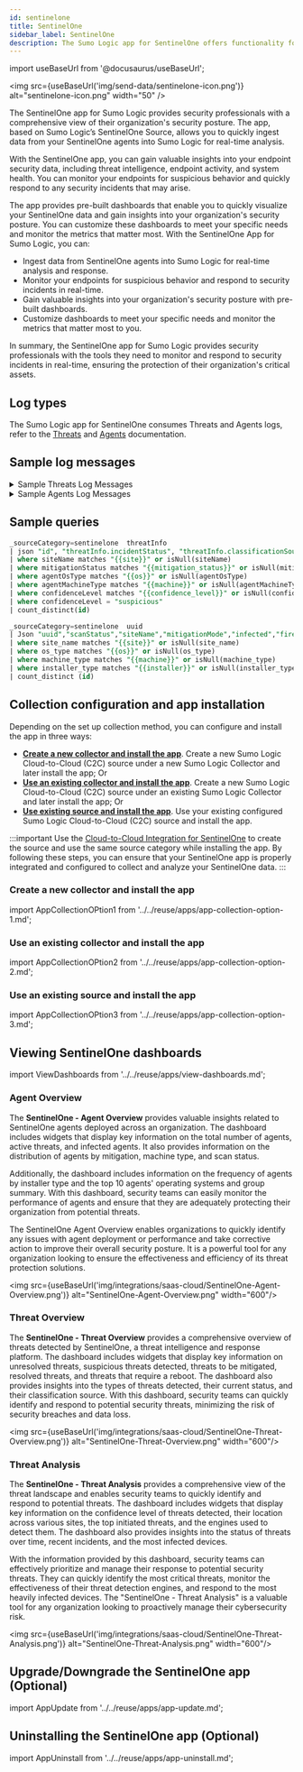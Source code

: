 ```yaml
---
id: sentinelone
title: SentinelOne
sidebar_label: SentinelOne
description: The Sumo Logic app for SentinelOne offers functionality for monitoring and analyzing your organization's SentinelOne Threats and Agents logs.
---
```


import useBaseUrl from '@docusaurus/useBaseUrl';

<img src={useBaseUrl('img/send-data/sentinelone-icon.png')} alt="sentinelone-icon.png" width="50" />

The SentinelOne app for Sumo Logic provides security professionals with a comprehensive view of their organization's security posture. The app, based on Sumo Logic’s SentinelOne Source, allows you to quickly ingest data from your SentinelOne agents into Sumo Logic for real-time analysis.

With the SentinelOne app, you can gain valuable insights into your endpoint security data, including threat intelligence, endpoint activity, and system health. You can monitor your endpoints for suspicious behavior and quickly respond to any security incidents that may arise.

The app provides pre-built dashboards that enable you to quickly visualize your SentinelOne data and gain insights into your organization's security posture. You can customize these dashboards to meet your specific needs and monitor the metrics that matter most. With the SentinelOne App for Sumo Logic, you can:
* Ingest data from SentinelOne agents into Sumo Logic for real-time analysis and response.
* Monitor your endpoints for suspicious behavior and respond to security incidents in real-time.
* Gain valuable insights into your organization's security posture with pre-built dashboards.
* Customize dashboards to meet your specific needs and monitor the metrics that matter most to you.

In summary, the SentinelOne app for Sumo Logic provides security professionals with the tools they need to monitor and respond to security incidents in real-time, ensuring the protection of their organization's critical assets.

## Log types

The Sumo Logic app for SentinelOne consumes Threats and Agents logs, refer to the [Threats](https://usea1-partners.sentinelone.net/api-doc/api-details?category=threats&api=get-threats) and [Agents](https://usea1-partners.sentinelone.net/api-doc/api-details?category=agents&api=get-agents) documentation.

## Sample log messages

<details>
<summary>Sample Threats Log Messages</summary>

```json
{
    "agentDetectionInfo": {
        "accountId": "11384404",
        "accountName": "Health",
        "agentDetectionState": null,
        "agentDomain": "",
        "agentIpV4": "1.0.0.1,10.0.0.1",
        "agentIpV6": "f0::f3:af:f4:97",
        "agentLastLoggedInUpn": null,
        "agentLastLoggedInUserMail": null,
        "agentLastLoggedInUserName": "genice.tapia",
        "agentMitigationMode": "detect",
        "agentOsName": "OS X",
        "agentOsRevision": "12.5.1 (21G83)",
        "agentRegisteredAt": "2021-10-28T17:51:49.945302Z",
        "agentUuid": "370-BA-51-D8-E0346",
        "agentVersion": "2.4.2.69",
        "cloudProviders": {},
        "externalIp": "76.153.132.178",
        "groupId": "12600828731",
        "groupName": "MacOS Clients",
        "siteId": "11384659336",
        "siteName": "Default site"
    },
    "agentRealtimeInfo": {
        "accountId": "11384926404",
        "accountName": "HealthChannels",
        "activeThreats": 0,
        "agentComputerName": "FVFG405D",
        "agentDecommissionedAt": null,
        "agentDomain": "",
        "agentId": "12768607002082",
        "agentInfected": false,
        "agentIsActive": true,
        "agentIsDecommissioned": false,
        "agentMachineType": "laptop",
        "agentMitigationMode": "detect",
        "agentNetworkStatus": "connected",
        "agentOsName": "OS X",
        "agentOsRevision": "12.5.1 (21G83)",
        "agentOsType": "macos",
        "agentUuid": "37C120-1BA-51-9D8-E0346",
        "agentVersion": "2.4.2.699",
        "groupId": "1260028731",
        "groupName": "MacOS Clients",
        "networkInterfaces": [
            {
                "id": "163985487",
                "inet": [],
                "inet6": [
                    "f0::f3:af:f4:97"
                ],
                "name": "llw0",
                "physical": "l1:k2:n3:23:3n:o0"
            }
        ],
        "operationalState": "na",
        "rebootRequired": false,
        "scanAbortedAt": "2021-10-28T17:55:16.949997Z",
        "scanFinishedAt": "2021-10-28T19:30:50.006703Z",
        "scanStartedAt": "2021-10-28T17:52:52.671354Z",
        "scanStatus": "finished",
        "siteId": "1138465859336",
        "siteName": "Default site",
        "storageName": null,
        "storageType": null,
        "userActionsNeeded": []
    },
    "containerInfo": {
        "id": null,
        "image": null,
        "isContainerQuarantine": null,
        "labels": null,
        "name": null
    },
    "id": "1642172211953801585",
    "indicators": [
        {
            "category": "Discovery",
            "description": "Process performed system service discovery",
            "ids": [
                969
            ],
            "tactics": [
                {
                    "name": "System Service Discovery",
                    "source": "MITRE",
                    "techniques": [
                        {
                            "link": "https://atta007/",
                            "name": "T7"
                        }
                    ]
                }
            ]
        }
    ],
    "kubernetesInfo": {
        "cluster": null,
        "controllerKind": null,
        "controllerLabels": null,
        "controllerName": null,
        "isContainerQuarantine": null,
        "namespace": null,
        "namespaceLabels": null,
        "node": null,
        "nodeLabels": null,
        "pod": null,
        "podLabels": null
    },
    "mitigationStatus": [],
    "threatInfo": {
        "analystVerdict": "false_positive",
        "analystVerdictDescription": "False positive",
        "automaticallyResolved": false,
        "browserType": null,
        "certificateId": "<Type=DD/ID=ce.jamf/Subject=O43>",
        "classification": "Malware",
        "classificationSource": "Static",
        "cloudFilesHashVerdict": null,
        "collectionId": "1635033841219",
        "confidenceLevel": "suspicious",
        "createdAt": "2023-03-16T18:23:02.706393Z",
        "detectionEngines": [
            {
                "key": "executables",
                "title": "Behavioral AI"
            }
        ],
        "detectionType": "dynamic",
        "engines": [
            "DBT - Executables"
        ],
        "externalTicketExists": false,
        "externalTicketId": null,
        "failedActions": false,
        "fileExtension": null,
        "fileExtensionType": null,
        "filePath": "/usr/local/jamf/bin/jamf",
        "fileSize": 17033056,
        "fileVerificationType": null,
        "identifiedAt": "2023-03-16T18:23:01Z",
        "incidentStatus": "resolved",
        "incidentStatusDescription": "Resolved",
        "initiatedBy": "agent_policy",
        "initiatedByDescription": "Agent Policy",
        "initiatingUserId": null,
        "initiatingUsername": null,
        "isFileless": false,
        "isValidCertificate": true,
        "maliciousProcessArguments": null,
        "md5": null,
        "mitigatedPreemptively": false,
        "mitigationStatus": "marked_as_benign",
        "mitigationStatusDescription": "Marked as benign",
        "originatorProcess": "launchd",
        "pendingActions": false,
        "processUser": "root",
        "publisherName": "JAMF Software",
        "reachedEventsLimit": null,
        "rebootRequired": false,
        "sha1": "7c5d6774855fb32785f73ec2095",
        "sha256": null,
        "storyline": "5D3A-284D-46-A779-1072FA4",
        "threatId": "164213801585",
        "threatName": "jamf",
        "updatedAt": "2023-03-16T18:30:37.284743Z"
    },
    "whiteningOptions": [
        "certificate",
        "hash",
        "path"
    ]
}
```
</details>

<details>
<summary>Sample Agents Log Messages</summary>

```json
{
    "accountId": "113841926404",
    "accountName": "Health Lobby",
    "activeDirectory": {
        "computerDistinguishedName": null,
        "computerMemberOf": [],
        "lastUserDistinguishedName": null,
        "lastUserMemberOf": []
    },
    "activeThreats": 0,
    "agentVersion": "22.3.2.23",
    "allowRemoteShell": true,
    "appsVulnerabilityStatus": "up_to_date",
    "cloudProviders": {},
    "computerName": "FDLV0W3",
    "consoleMigrationStatus": "N/A",
    "coreCount": 4,
    "cpuCount": 1,
    "cpuId": "11th Gen Intel(R) Core(TM) i5-1135G7 @ 2.40GHz",
    "createdAt": "2022-08-09T19:28:45.940230Z",
    "detectionState": "full_mode",
    "domain": "WORKGROUP",
    "encryptedApplications": true,
    "externalId": "",
    "externalIp": "1.1.2.1",
    "firewallEnabled": false,
    "firstFullModeTime": "2022-08-10T08:01:58.651000",
    "groupId": "126008949569",
    "groupIp": "1.1.2.x",
    "groupName": "Windows Clients",
    "id": "148347195130",
    "inRemoteShellSession": false,
    "infected": false,
    "installerType": ".msi",
    "isActive": true,
    "isDecommissioned": false,
    "isPendingUninstall": false,
    "isUninstalled": false,
    "isUpToDate": true,
    "lastActiveDate": "2023-03-17T10:27:24.654796Z",
    "lastIpToMgmt": "1.1.1.1",
    "lastLoggedInUserName": "Heyleigh.leger_scrib",
    "licenseKey": "",
    "locationEnabled": true,
    "locationType": "fallback",
    "locations": [
        {
            "id": "101284689332",
            "name": "Fallback",
            "scope": "global"
        }
    ],
    "machineType": "laptop",
    "mitigationMode": "protect",
    "mitigationModeSuspicious": "detect",
    "modelName": "Dell Inc. - Latitude 3520",
    "networkInterfaces": [
        {
            "gatewayIp": "102.1.1.1",
            "gatewayMacAddress": "f8:f8:f8:f8:f8:f8",
            "id": "16419476902",
            "inet": [
                "922.174.1.225"
            ],
            "inet6": [
                "wd80::8ks4:6f1c:828w:3l80"
            ],
            "name": "Wi-Fi",
            "physical": "q2:5d:a0:2d:0d:95"
        }
    ],
    "networkQuarantineEnabled": false,
    "networkStatus": "connected",
    "operationalState": "na",
    "operationalStateExpiration": null,
    "osArch": "64 bit",
    "osName": "Windows 10 Pro",
    "osRevision": "19044",
    "osStartTime": "2023-03-17T10:22:20Z",
    "osType": "windows",
    "osUsername": null,
    "rangerStatus": "Enabled",
    "rangerVersion": "12.11.1.16",
    "registeredAt": "2022-08-09T19:28:45.932112Z",
    "remoteProfilingState": "disabled",
    "remoteProfilingStateExpiration": null,
    "scanAbortedAt": null,
    "scanFinishedAt": "2022-08-10T08:02:01.732412Z",
    "scanStartedAt": "2022-08-09T19:31:28.742739Z",
    "scanStatus": "finished",
    "serialNumber": "FS6V1B3",
    "siteId": "1138463255859336",
    "siteName": "Default site",
    "storageName": null,
    "storageType": null,
    "tags": {
        "sentinelone": []
    },
    "threatRebootRequired": false,
    "totalMemory": 7926,
    "updatedAt": "2023-03-17T10:25:37.489066Z",
    "userActionsNeeded": [],
    "uuid": "be20d732fc87bd479e0a"
}
```
</details>

## Sample queries

```sql title="Suspicious threats detected"
_sourceCategory=sentinelone  threatInfo
| json "id", "threatInfo.incidentStatus", "threatInfo.classificationSource", "threatInfo.confidenceLevel", "threatInfo.detectionEngines", "threatInfo.initiatedBy", "threatInfo.rebootRequired", "threatInfo.createdAt", "threatInfo.detectionType", "threatInfo.mitigationStatus", "threatInfo.analystVerdict", "threatInfo.threatName", "agentRealtimeInfo.siteName","agentRealtimeInfo.agentOsType", "agentRealtimeInfo.agentMachineType" as id, incidentStatus, classificationSource, confidenceLevel, detectionEngines, initiatedBy, rebootRequired, createdAt, detectionType, mitigationStatus, analystVerdict, threatName, siteName, agentOsType, agentMachineType nodrop
| where siteName matches "{{site}}" or isNull(siteName)
| where mitigationStatus matches "{{mitigation_status}}" or isNull(mitigationStatus)
| where agentOsType matches "{{os}}" or isNull(agentOsType)
| where agentMachineType matches "{{machine}}" or isNull(agentMachineType)
| where confidenceLevel matches "{{confidence_level}}" or isNull(confidenceLevel)
| where confidenceLevel = "suspicious"
| count_distinct(id)
```

```sql title="Total Agents"
_sourceCategory=sentinelone  uuid
| Json "uuid","scanStatus","siteName","mitigationMode","infected","firewallEnabled","activeThreats","installerType","osName","mitigationModeSuspicious","isPendingUninstall","networkStatus","osType","isActive","isUninstalled","isDecommissioned","externalIp","modelName","machineType" as id,scan_status,site_name,mitigation_mode,infected,firewall_enabled,active_threats,installer_type,os_name,mitigation,is_pending_uninstall,network_status,os_type,is_active,is_uninstalled,is_decommissioned,ip,model_name,machine_type nodrop
| where site_name matches "{{site}}" or isNull(site_name)
| where os_type matches "{{os}}" or isNull(os_type)
| where machine_type matches "{{machine}}" or isNull(machine_type)
| where installer_type matches "{{installer}}" or isNull(installer_type)
| count_distinct (id)
```

## Collection configuration and app installation

Depending on the set up collection method, you can configure and install the app in three ways:

- **[Create a new collector and install the app](#create-a-new-collector-and-install-the-app)**. Create a new Sumo Logic Cloud-to-Cloud (C2C) source under a new Sumo Logic Collector and later install the app; Or
- **[Use an existing collector and install the app](#use-an-existing-collector-and-install-the-app)**. Create a new Sumo Logic Cloud-to-Cloud (C2C) source under an existing Sumo Logic Collector and later install the app; Or
- **[Use existing source and install the app](#use-an-existing-source-and-install-the-app)**. Use your existing configured Sumo Logic Cloud-to-Cloud (C2C) source and install the app.

:::important
Use the [Cloud-to-Cloud Integration for SentinelOne](/docs/send-data/hosted-collectors/cloud-to-cloud-integration-framework/sentinelone-mgmt-api-source) to create the source and use the same source category while installing the app. By following these steps, you can ensure that your SentinelOne app is properly integrated and configured to collect and analyze your SentinelOne data.
:::

### Create a new collector and install the app

import AppCollectionOPtion1 from '../../reuse/apps/app-collection-option-1.md';

<AppCollectionOPtion1/>

### Use an existing collector and install the app

import AppCollectionOPtion2 from '../../reuse/apps/app-collection-option-2.md';

<AppCollectionOPtion2/>

### Use an existing source and install the app

import AppCollectionOPtion3 from '../../reuse/apps/app-collection-option-3.md';

<AppCollectionOPtion3/>

## Viewing SentinelOne dashboards

import ViewDashboards from '../../reuse/apps/view-dashboards.md';

<ViewDashboards/>

### Agent Overview

The **SentinelOne - Agent Overview** provides valuable insights related to SentinelOne agents deployed across an organization. The dashboard includes widgets that display key information on the total number of agents, active threats, and infected agents. It also provides information on the distribution of agents by mitigation, machine type, and scan status.

Additionally, the dashboard includes information on the frequency of agents by installer type and the top 10 agents' operating systems and group summary. With this dashboard, security teams can easily monitor the performance of agents and ensure that they are adequately protecting their organization from potential threats.

The SentinelOne Agent Overview enables organizations to quickly identify any issues with agent deployment or performance and take corrective action to improve their overall security posture. It is a powerful tool for any organization looking to ensure the effectiveness and efficiency of its threat protection solutions.

<img src={useBaseUrl('img/integrations/saas-cloud/SentinelOne-Agent-Overview.png')} alt="SentinelOne-Agent-Overview.png" width="600"/>

### Threat Overview

The **SentinelOne - Threat Overview** provides a comprehensive overview of threats detected by SentinelOne, a threat intelligence and response platform. The dashboard includes widgets that display key information on unresolved threats, suspicious threats detected, threats to be mitigated, resolved threats, and threats that require a reboot. The dashboard also provides insights into the types of threats detected, their current status, and their classification source. With this dashboard, security teams can quickly identify and respond to potential security threats, minimizing the risk of security breaches and data loss.

<img src={useBaseUrl('img/integrations/saas-cloud/SentinelOne-Threat-Overview.png')} alt="SentinelOne-Threat-Overview.png" width="600"/>

### Threat Analysis

The **SentinelOne - Threat Analysis** provides a comprehensive view of the threat landscape and enables security teams to quickly identify and respond to potential threats. The dashboard includes widgets that display key information on the confidence level of threats detected, their location across various sites, the top initiated threats, and the engines used to detect them. The dashboard also provides insights into the status of threats over time, recent incidents, and the most infected devices.

With the information provided by this dashboard, security teams can effectively prioritize and manage their response to potential security threats. They can quickly identify the most critical threats, monitor the effectiveness of their threat detection engines, and respond to the most heavily infected devices. The "SentinelOne - Threat Analysis" is a valuable tool for any organization looking to proactively manage their cybersecurity risk.

<img src={useBaseUrl('img/integrations/saas-cloud/SentinelOne-Threat-Analysis.png')} alt="SentinelOne-Threat-Analysis.png" width="600"/>

## Upgrade/Downgrade the SentinelOne app (Optional)

import AppUpdate from '../../reuse/apps/app-update.md';

<AppUpdate/>

## Uninstalling the SentinelOne app (Optional)

import AppUninstall from '../../reuse/apps/app-uninstall.md';

<AppUninstall/>